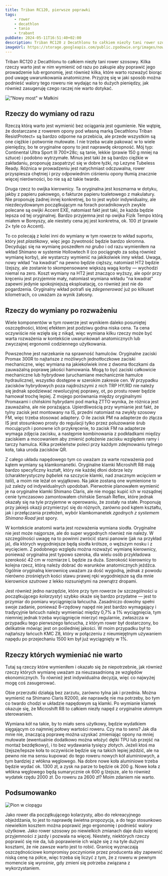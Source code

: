 ```yaml
---
title: Triban RC120, pierwsze poprawki
tags:
    - rower
    - decathlon
    - tanio
    - trabant
pubDate: 2024-05-11T16:51:40+02:00
description: Triban RC120 z Decathlonu to całkiem niezły tani rower szosowy. Kilka rzeczy warto jest w nim wymienić od razu po zakupie aby poprawić jego prowadzenie lub ergonomię, jest również kilka, które warto rozważyć biorąc pod uwagę uwarunkowania anatomiczne. Przyjrzę się w jaki sposób można podnieść walory tego roweru nie wydając na to dużych pieniędzy, jak również zasugeruję czego raczej nie warto dotykać.
imageUrl: https://storage.googleapis.com/public.zgodowie.org/images/nowy-most-w-malkini.jpg
---
```


Triban RC120 z Decathlonu to całkiem niezły tani rower szosowy. Kilka rzeczy warto jest w nim wymienić od razu po zakupie aby poprawić jego prowadzenie lub ergonomię, jest również kilka, które warto rozważyć biorąc pod uwagę uwarunkowania anatomiczne. Przyjrzę się w jaki sposób można podnieść walory tego roweru nie wydając na to dużych pieniędzy, jak również zasugeruję czego raczej nie warto dotykać.

!["Nowy most" w Małkini](https://storage.googleapis.com/public.zgodowie.org/images/nowy-most-w-malkini.jpg)

## Rzeczy do wymiany od razu

Rzeczą którą warto jest wymienić bez ociągania jest ogumienie. Nie wątpię, że dostarczane z rowerem opony pod własną marką Decathlonu Triban ResistProtect+ są bardzo odporne na przebicia, ale przede wszystkim są one ciężkie i potwornie mułowate. I nie trzeba wcale pakować w to wiele pieniędzy, bo te oryginalne opony to jest naprawdę okropność. Mój typ: Continental Ultra Sport III 700&times;28c; są tanie, lekkie (prawie 150 g mniej na sztuce) i podobno wytrzymałe. Minus jest taki że są bardzo ciężkie w zakładaniu, proponuję zaopatrzyć się w dobre łyżki, np Lezyne Tubeless Ready. Różnica w prowadzeniu jest natychmiast odczuwalna, rower przyspiesza chętniej i przy odpowiednim ciśnieniu opony tłumią znacznie więcej nierówności, bo nie są aż takie twarde.

Druga rzecz to owijka kierownicy. Ta oryginalna jest koszmarna w dotyku, jakby z papieru pakowego, o fakturze papieru toaletowego z makulatury. Nie proponuję żadnej innej konkretnej, bo to jest wybór indywidualny, ale niezdecydowanym początkującym na forach poradnikowych zwykle polecane są owijki Accent EXE, natomiast fakt jest taki, że każda będzie lepsza od tej oryginalnej. Bardzo przyjemna jest np owijka Fizik Tempo którą miałem w Boreyszy, ale niestety cena jej jest konkretna, ok. 100 zł (prawie 2&times; tyle co Accent).

To co polecają z kolei inni do wymiany w tym rowerze to wkład suportu, który jest _plastikawy_, więc jego żywotność będzie bardzo skromna. Decydując się na wymianę poszedłem _na grubo_ i od razu wymieniłem na wkład Shimano w systemie Hollowtech II (co pociągnęło za sobą również wymianę korby), ale wystarczy wymienić na jakikolwiek inny wkład. Uwaga, nowy wkład "na kwadrat" na pewno będzie cięższy, natomiast HT2 będzie lżejszy, ale zostanie to skompensowane większą wagą korby &mdash; wychodzi niemal na zero. Koszt wymiany na HT2 jest znacząco wyższy, ale opór przy kręceniu jest przyjemnie mały, natomiast wymiana wkładu "na kwadrat" zapewni jedynie spokojniejszą eksploatację, co również jest nie do pogardzenia. Oryginalny wkład potrafi się _zdegenerować_ już po kilkuset kilometrach, co uważam za wynik żałosny.

## Rzeczy do wymiany po rozważeniu

Wiele komponentów w tym rowerze jest wynikiem daleko posuniętej oszczędności, której efektem jest podziwu godna niska cena. Ta cena oczywiście nie wzięła się z nikąd, więc wymiana kilku rzeczy może być warta rozważenia w kontekście uwarunkowań anatomicznych lub zwyczajnej ergonomii codziennego użytkowania.

Powszechne jest narzekanie na sprawność hamulców. Oryginalne zaciski Promax 300R to najtańsze z możliwych jednotłoczkowe zaciski mechaniczne, więc wymiana na jakiekolwiek inne z dwoma tłoczkami da zauważalną poprawę jakości hamowania. Mogą to być zaciski całkowicie mechaniczne lub hybrydowe (uruchamiane mechanicznie hamulce hydrauliczne), wszystko dostępne w szerokim zakresie cen. W przypadku zacisków hybrydowych poza najdroższymi z nich TRP HY/RD nie należy się jednak spodziewać rewolucyjnej poprawy, ot, po prostu rower będzie hamował trochę lepiej. Z mojego porównania między oryginalnymi Promaxami i chińskimi hybrydami pod marką ZTTO wynika, że różnica jest zauważalna, ale nie porażająca. Upierdliwością przy wymianie jest fakt, że tylny zacisk jest montowany na IS, przedni natomiast na zwykły szosowy FM, więc trzeba stosować adaptery. O ile zacisk PM na adapterze do złącza IS jest stosunkowo prosty do regulacji tylko przez poluzowanie śrub mocujących i ponowne ich przykręcenie, to zacisk FM na adapterze wymaga zdjęcia zacisku, a następnie kombinowania z podkładkami między zaciskiem a mocowaniem aby zmienić położenie zacisku względem ramy i tarczy hamulca. Kilka przekleństw poleci przy każdym zdejmowaniu tylnego koła, taka uroda zacisków QR.

Z całego układu napędowego tym co uważam za warte rozważenia pod kątem wymiany są klamkomanetki. Oryginalne klamki Microshift R8 mają bardzo specyficzny kształt, który nie każdej dłoni dobrze leży (charakterystyczny _bąbelek_ na szczycie klamki, nad znacznym _wcięciem w talii_), a moim nie leżał on wyjątkowo. Na jakie zostaną one wymienione to już zależy od indywidualnych upodobań. Pierwotnie planowałem wymienić je na oryginalne klamki Shimano Claris, ale nie mogąc kupić ich w rozsądnej cenie tymczasowo zamontowałem chińskie Sensah Reflex, które jednak okazały się na tyle przyjemne w operowaniu, że zostały na stałe. Proponuję przy jakiejś okazji przymierzyć się do różnych, zarówno pod kątem kształtu, jak i przełączania przełożeń, wybór klamkomanetek _zgodnych z systemem Shimano Road_ jest spory.

W kontekście anatomii warta jest rozważenia wymiana siodła. Oryginalne nie jest może najgorsze, ale do super wygodnych również nie należy. W szczególności uwagę na to powinni zwrócić starsi panowie (jak na przykład ja), dla których wygodniejsze będą siodła krótsze, o węższym nosku i z wycięciem. Z podobnego względu można rozważyć wymianę kierownicy, ponieważ oryginalna jest typowo szeroka, dla wielu osób przykładowa szerokość 42 cm w rozmiarze L będzie za duża. Szerokość kierownicy to kolejna rzecz, którą należy dobrać do warunków anatomicznych jeźdźca. Ogólnie oryginalną kierownicę uważam za dość wygodną, jednak z powodu nierówno zrośniętych kości stawu prawej ręki wygodniejsze są dla mnie kierownice _szutrowe_ z lekko rozsuniętymi na zewnątrz dropami.

Jest również jedno narzędzie, które przy tym rowerze (w szczególności u początkującego _kolarzysty_) szybko okaże się bardzo przydatne &mdash; jest to przymiar do pomiaru wyciągnięcia łańcucha. Zasadniczo dowolny spełni swoje zadanie, ponieważ 8&ndash;rzędowy napęd nie jest bardzo wymagający i tradycyjnie łańcuch należy wymieniać między 0,7% a 1% wyciągnięcia, tym niemniej jednak trzeba wyciągnięcie mierzyć regularnie, zwłaszcza w przypadku tego pierwszego łańcucha, z którym rower był dostarczony, bo delikatnie mówiąc jest on pośledniej jakości. W moim przypadku był to najtańszy łańcuch KMC Z8, który w połączeniu z nieumiejętnym używaniem napędu po przejechaniu 1500 km był już wyciągnięty w 1%.

## Rzeczy których wymieniać nie warto

Tutaj są rzeczy które wymieniłem i okazało się że niepotrzebnie, jak również rzeczy których wymianę uważam za nieuzasadnioną ze względów ekonomicznych. To również jest indywidualna decyzja, więc co najwyżej mogę coś zasugerować.

Obie przerzutki działają bez zarzutu, zarówno tylna jak i przednia. Można wymienić na Shimano Claris R2000, ale naprawdę nie ma potrzeby, bo tym co twardo chodzi w układzie napędowym są klamki. Po wymianie klamek okazuje się, że Microshift R8 to całkiem niezły napęd z oryginalnie ułomnym sterowaniem.

Wymiana kół na takie, by to miało sens użytkowy, będzie wydatkiem sięgającym co najmniej połowy wartości roweru. Czy ma to sens? Jak dla mnie nie, znaczącą poprawę można uzyskać zmieniając opony na mniej mułowate (ewentualnie dodatkowo można włożyć dętki TPU lub przejść na montaż bezdętkowy), i to bez wydawania tysięcy złotych. Jeżeli ktoś ma lżejsze/lepsze koła to oczywiście będzie się na takich lepiej jeździć, ale na pewno nie ma sensu kupować do tego roweru nowych kół aluminiowych, a tym bardziej z włókna węglowego. Na dobre nowe koła aluminiowe trzeba będzie wydać ok. 1300 zł, a zysk na parze to będzie ok 200 g. Nowe koła z włókna węglowego będą sumarycznie ok 600 g lżejsze, ale to również wydatek rzędu 2000 zł. Do roweru za 2600 zł? Moim zdaniem nie warto.

## Podsumowanko

![Pion w ciopągu](https://storage.googleapis.com/public.zgodowie.org/images/pion-w-ciopagu.jpg)

Jako rower dla początkującego kolarzysty, albo do rekreacyjnego objeżdżania, to jest to naprawdę świetna propozycja, a do tego stosunkowo niewielkim kosztem można poprawić jego ergonomię i podnieść walory użytkowe. Jako rower szosowy po niewielkich zmianach daje dużo więcej przyjemności z jazdy i pozwala na więcej. Niestety, niektórych rzeczy poprawić się nie da, lub poprawienie ich wiąże się z na tyle dużymi kosztami, że nie zawsze warto jest to robić. Granicę wyznaczają oszczędnościowe kompromisy poczynionie przez producenta aby zapewnić niską cenę na półce, więc trzeba się liczyć z tym, że z roweru w pewnym momencie się _wyrośnie_, gdy zmieni się potrzeba związana z wykorzystaniem.
